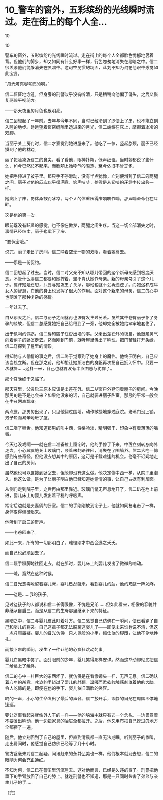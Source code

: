 # 10_警车的窗外，五彩缤纷的光线瞬时流过。走在街上的每个人全...

10

10

警车的窗外，五彩缤纷的光线瞬时流过。走在街上的每个人全都脸色忧郁地躬着背。但他们的脚步，却又如同有什么好事一样，行色匆匆地消失在黑暗之中。信二很羡慕他们能够消失在黑暗中。这司空见惯的场面，此刻不知为何在他眼中感觉如此宝贵。

“月光可真够明亮的啊。”

信二怔怔地念道。但身旁的刑警似乎没有听清，只是稍稍向他偏了偏头，之后又恢复两眼平视前方。

——那天夜里的月色也很明亮。

信二回想起了一年前。去年与今年不同，当时已经冷到了即便上了床，也不能立刻入睡的地步。远远望着窗帘缝隙里透进来的月光，信二蜷缩在床上，摩擦着冰冷的双脚。

当丽子关上房门时，信二才察觉到她进屋来了。他吃了一惊，竖起脖颈，丽子已经摸到了他的枕边。

丽子把脸凑近信二的鼻尖，看了看他，眼神扑朔，低声细语。当时她都说了些什么，如今已然记不起来。而脸颊上她呼气的温热，至今依旧不曾忘怀。

她把手伸进了被子里。那只手不停滑动，没有半点犹豫，立刻便滑到了信二的两腿之间。丽子对他的反应似乎很满意，笑声哧哧，仿佛是从紧咬的牙缝中传出的一样。

她爬上了床，肉体柔软而冰凉。两个人的体重压得床嘎吱作响，那声响至今仍在耳畔。

这是他的第一次。

眼前既没有眩晕的感觉，也不像在做梦，两腿之间生疼。当这一切全部消失之时，事情已经结束，丽子也爬下了床。

“要保密哦。”

说完，丽子走出了房间。信二睁着空无一物的双眼，看着她离去。

——那是一份契约。

信二回想起了过去。当时，信二对父亲不知从哪儿带回的这个新母亲感到极度厌恶。不管什么事信二都要和她拧着，坚不肯认她作母亲。新的母亲勾引了这个儿子。或许她是在想，只要与她发生了关系，那他也就不会再违逆了。而她这种成年女人的智慧，在他的身上也发挥了很大的作用。面对这个新来的母亲，信二的心中也萌发了那种复杂的感情。

一年过去了。

自从那天之后，信二与丽子之间就再也没有发生过关系。虽然其中也有丽子怀了身孕的缘故，但信二总感觉她把自己给甩到了一旁，他却完全被她给牢牢地套住了。

出于讽刺的偶然，信二得知丽子红杏出墙的事。父亲出差在外的夜里，他鼓起勇气向着丽子的卧室走去。然而刚到门前，就听屋里传出了响动。把门轻轻打开条缝，信二窥探到了屋里的情形。

得知她与人偷情的事之后，信二终于觉察到了她身上的魔性。他终于明白，自己应该当机立断。但在那之前，他却想让她那洁白的身躯再次把自己拥入怀中。只要一次就好……这样一来，自己也就再没有半点困惑与犹豫了。

那个夜晚终于来临了。

那天夜里，父亲启三原本应该是出差在外。信二从窗户外窥伺着丽子的房间。今晚那男的是不是也会来？如果他没来的话，自己就要进丽子卧室。那男的平常一般会在半夜两点现身。

两点整，那男的出现了。只见他翻过围墙，动作敏捷地穿过庭院。玻璃门没上锁，男子轻而易举地进了屋。

信二咂了咂舌。他知道那男的叫中西，性格冷淡，精明强干，印象中有着薄薄的嘴唇。

今天也没戏啊——就在信二准备拉上窗帘时，他的手停了下来。中西立刻转身向外走去，小心翼翼地关上玻璃门，顺着来的路往回，消失在了围墙外。信二大吃一惊感到有些奇怪，但他没去想其中的原因，这可是千载难逢的机会。他毫不迟疑地走出了自己的房间。

虽然他也可以直接到卧室去，但他却没有这么做。他决定像中西一样，从院子里潜入。他这么做，是为了让丽子明白他已经知道她偷情的事，让自己占据有利局面。

从侧门走到院子里，之后再由那里靠近。玻璃门悄无声息地开了，信二趴在地上前进，婴儿床上的婴儿发出着平稳的呼吸声。

褶帘后边就是夫妻俩的卧室。信二的手刚刚放到帘子上，他就如同被电击了一样，身体变得僵硬起来。

他听到了启三的鼾声。

——老爸回来了。

如此一来，所有的一切都明白了。难怪刚才中西会逃之夭夭。

而自己也必须回去了。

信二蹑手蹑脚地往回走去。就在那时，婴儿床上的婴儿发出了微微的响动。

——嘁，竟然在这种时候。

信二目光恶毒地望着婴儿床，婴儿已然醒来。看到婴儿的脸，他的双腿一阵发麻。

——这是……我的孩子。

见过这孩子的人都说和信二长得很像，不愧是兄弟……但如此看来，相像的容貌并非继承自启三，而是从信二的生母那里继承下来的特征。

黑暗之中，信二与婴儿彼此盯着对方。信二感觉自己仿佛在一瞬间，便已看穿了自己和婴儿的将来。自己这辈子都无法脱离这婴儿了——即便未来谁也说不清，但这一点毋庸置疑。婴儿的目光仿佛一只人偶般的小手，抓住他的脚跟，让他不停地挣扎。

而接下来的瞬间，发生了一件让他的心疯狂跳动的事。

婴儿在黑暗中笑了。面对眼前的少年，婴儿笑得那样安详。然而这举动却彻底把信二给逼上了绝路。

信二的心中一样巨大的东西坏了。就仿佛是在看慢镜头一样，无声无息。信二确认着心中的杀意，冰凉的手绕过了婴儿的脖颈。温暖而柔软的触感刺激着他的大脑。令人吃惊的是，即便在他的手下，婴儿依旧满脸的笑容。

呜的一声，小小的生命发出了最后的声音。信二放开手，冷静的目光在周围不停地逡巡。

要让这事看起来就像外人干的一样——他的脑海中就只有这一个念头。一边留意着不要发出响动，他一边把家具的抽屉全都拉开。之后，他又用布把自己摸过的地方全都擦了一遍。

随后，他立刻回到了自己的屋里，但直到清晨都一直无法成眠。听到丽子的惨叫，走出房间时，他感觉自己仿佛已经等了几十小时。

警方丝毫未对信二起疑，闻讯赶来的永井弘美也一样。他们根本就没去想，信二的眼睛为何会充血通红。

不知为何，信二已在警车里沉沉睡去。这对他而言，已经是久违的事了。刑警把他垂下的手臂放回了自己的膝上。就连刑警也不知道，那是一只同时杀害了弟弟与亲生儿子的手……

（完）